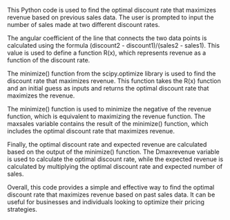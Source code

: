 This Python code is used to find the optimal discount rate that maximizes revenue based on previous sales data. The user is prompted to input the number of sales made at two different discount rates.

The angular coefficient of the line that connects the two data points is calculated using the formula (discount2 - discount1)/(sales2 - sales1). This value is used to define a function R(x), which represents revenue as a function of the discount rate.

The minimize() function from the scipy.optimize library is used to find the discount rate that maximizes revenue. This function takes the R(x) function and an initial guess as inputs and returns the optimal discount rate that maximizes the revenue.

The minimize() function is used to minimize the negative of the revenue function, which is equivalent to maximizing the revenue function. The maxsales variable contains the result of the minimize() function, which includes the optimal discount rate that maximizes revenue.

Finally, the optimal discount rate and expected revenue are calculated based on the output of the minimize() function. The Dmaxrevenue variable is used to calculate the optimal discount rate, while the expected revenue is calculated by multiplying the optimal discount rate and expected number of sales.

Overall, this code provides a simple and effective way to find the optimal discount rate that maximizes revenue based on past sales data. It can be useful for businesses and individuals looking to optimize their pricing strategies.
